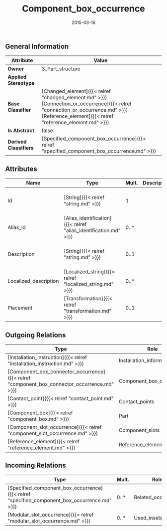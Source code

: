 ﻿---
title: Component_box_occurrence
toc: false
type: specs
date: "2015-03-16"
draft: false
specification: KBL
version: 2.4
documentType: "Recommendation"
elementType: Class
classes:
  - Component_box_occurrence
menu_name: kbl-2.4
---


## General Information

| Attribute               | Value |
|-------------------------|-------|
| **Owner**               | 3_Part_structure |
| **Applied Stereotype**  |   |
| **Base Classifier**     | [Changed_element]({{< relref "changed_element.md" >}})<br/> [Connection_or_occurrence]({{< relref "connection_or_occurrence.md" >}})<br/> [Reference_element]({{< relref "reference_element.md" >}})<br/>  |
| **Is Abstract**         | false |
| **Derived Classifiers** | [Specified_component_box_occurrence]({{< relref "specified_component_box_occurrence.md" >}}) |

## Attributes
|  Name  |  Type  |  Mult.  |  Description  |  Owning Classifier  |
|--------|--------|---------|---------------|--------------|
|Id | [String]({{< relref "string.md" >}}) | 1 |  | [Component_box_occurrence]({{< relref "component_box_occurrence.md" >}}) |
|Alias_id | [Alias_identification]({{< relref "alias_identification.md" >}}) | 0..* |  | [Component_box_occurrence]({{< relref "component_box_occurrence.md" >}}) |
|Description | [String]({{< relref "string.md" >}}) | 0..1 |  | [Component_box_occurrence]({{< relref "component_box_occurrence.md" >}}) |
|Localized_description | [Localized_string]({{< relref "localized_string.md" >}}) | 0..* |  | [Component_box_occurrence]({{< relref "component_box_occurrence.md" >}}) |
|Placement | [Transformation]({{< relref "transformation.md" >}}) | 0..1 |  | [Component_box_occurrence]({{< relref "component_box_occurrence.md" >}}) |

## Outgoing Relations
|    Type  |   Role   |   Mult.   |   Mult.   |   Description   |
|----------|----------|-----------|-----------|-----------------|
| [Installation_instruction]({{< relref "installation_instruction.md" >}}) | Installation_information | 0..* | 1 |  |
| [Component_box_connector_occurrence]({{< relref "component_box_connector_occurrence.md" >}}) | Component_box_connectors | 0..* | 1 |  |
| [Contact_point]({{< relref "contact_point.md" >}}) | Contact_points | 0..* | 1 |  |
| [Component_box]({{< relref "component_box.md" >}}) | Part | 1 | 0..* |  |
| [Component_slot_occurrence]({{< relref "component_slot_occurrence.md" >}}) | Component_slots | 0..* | 1 |  |
| [Reference_element]({{< relref "reference_element.md" >}}) | Reference_element | 0..* | 0..* |  |
##  Incoming Relations
|    Type  |   Mult.  |   Role    |   Mult.   |   Description  |
|----------|----------|-----------|-----------|----------------|
| [Specified_component_box_occurrence]({{< relref "specified_component_box_occurrence.md" >}}) | 0..* | Related_occurrence | 1 |  |
| [Modular_slot_occurrence]({{< relref "modular_slot_occurrence.md" >}}) | 0..* | Used_insets | 0..* |  |
